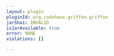 ```yaml
---
layout: plugin
pluginId: org.codehaus.griffon.griffon
jarSha1: INVALID
isJarAvailable: true
error: NONE
violations: []

---
```

